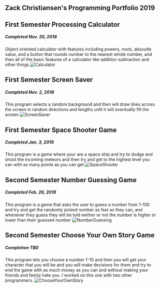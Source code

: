 ## Zack Christiansen's Programming Portfolio 2019

## First Semester Processing Calculator
##### Completed Nov. 20, 2018
Object oriented calculator with features including powers, roots, absoulte value, and a button that rounds number to the nearest whole number, and then all of the basic features of a calculator like addition subtraction and other things
![Calculator](https://github.com/zackChristiansen/2019ProgrammingPortfolio/blob/master/images/calc01.png)

## First Semester Screen Saver
##### Completed Nov. 2, 2018
This program selects a random background and then will draw lines across the screen in random directions and lengths until it will eventually fill the screen
![ScreenSaver](https://github.com/zackChristiansen/2019ProgrammingPortfolio/blob/master/images/ScrnSaver.png)

## First Semester Space Shooter Game
##### Completed Jan. 3, 2019
This program is a game where your are a space ship and try to dodge and shoot the incoming meteors and then try and get to the highest level you can with as many points as you can get
![SpaceShooter](https://github.com/zackChristiansen/2019ProgrammingPortfolio/blob/master/images/SpaceShooter.png)

## Second Semester Number Guessing Game
##### Completed Feb. 26, 2019
This program is a game that asks the user to guess a number from 1-100 and try and get the randomly picked number as fast as they can, and whenever they guess they will be told wether or not the number is higher or lower than their guessed number
![NumberGuessing]()

## Second Semester Choose Your Own Story Game
##### Completion TBD
This program lets you choose a number 1-10 and then you will get your character that you will be and you will make decisions for them and try to end the game with as much money as you can and without making your friends and family hate you. I worked on this one with two other programmers.
![ChooseYourOwnStory]()
